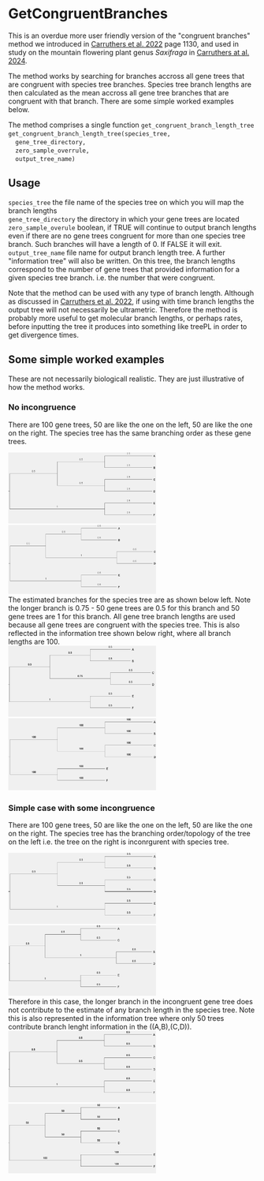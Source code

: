 # GetCongruentBranches
This is an overdue more user friendly version of the "congruent branches" method we introduced in [Carruthers et al. 2022](https://watermark.silverchair.com/syac012.pdf?token=AQECAHi208BE49Ooan9kkhW_Ercy7Dm3ZL_9Cf3qfKAc485ysgAAA1QwggNQBgkqhkiG9w0BBwagggNBMIIDPQIBADCCAzYGCSqGSIb3DQEHATAeBglghkgBZQMEAS4wEQQMLVRBxN_T1E4Rpid1AgEQgIIDB6mA6fJRWo2boKy27GOH_kNs6y5UIkAlQIlwMRMjtcP6Bg320GQYU-bj1nnyg46G77lmD-ivBGZBtzvMKkZ72Z0Iq8Z1VqaBZDsvbn1FCmcdvcCmhBNNL5XW5EZCLvCCvZUR6RZ4tBDbx73Fc1KxsbPo6_3l-Hep1g4UjSf0rF8zic2_DnwIQpMvaxnc0wBdV83OCZ1x9y5hwlg7HOAN2QwyhTQGAWrRLN-OjthkfT45GYa9TwkZ15cYVrpXsyYzFlmwlnCRrd9cEzTE5nH8Xau7nYjjOPwyId4dKtRJoi5s300OCuxl-tq6bS9L-4uFEriI7c6QYUV-868oLpVD85LKsEmry_ufAkJl-KziD26xskpkTRdHtESQwzCUxzfE-XXMFKdgCLqwg-M76raYsp_fwGby4fogmd_DF2N1DKd1-kWzIcm20iBeZH6XK6PuN0dUOEIZu5p6qhprKlnxoX6evypqNTiaQ_0kHjUoCR05jHv9MIa_R9_TlyLC48VJ50GueW3aSRykhHRnR-X-QyxVKAdu7ydH_JdETnNhKJnQZoFpkjBkFnX8GyzSSUi6vcjlFq9acXaXSWSNDcnqeg2wWQQMBlrSD_85Xps7igom-LQPLxQOBkFZjELbyaYXqJXjPYl-O9DfE17t_c8Z3MkmOIi10TrQAQ7c6qkvtIUGXuwKhiQypzXiH1I4JLqvXxQC0RM6AcdsUmocBfsR1kYTSaL74Kp2bGNT6qRem8p8lfv_teuIRQv-LSyWY-Yi_PtZ1T11zaaELh51pYvB8EcFspkJb_1niZhGnv04NqiOiu-Dc4Es632zXg_pwjdYWn_HhHfZq21I2acsbHOCl3XEXXACoOuBM7zZ3WlKorFMygyp_U__Yjm0cnguCaslB0EvnTHVB6DjiC_ujG_-9d4QfOPOfpyU2xsbc0YKNPo6l3lnljW10HaWCtETnUeQWJBOGDxaaOzoxrG0P3e64Y94MAusRzGAOzI6mBzEAS4hXN8-_zn11ZGxiwPzXWRl72rDUQQQP1Y) page 1130, and used in study on the mountain flowering plant genus *Saxifraga* in [Carruthers at al. 2024](https://www.nature.com/articles/s41467-024-45289-w).

The method works by searching for branches accross all gene trees that are congruent with species tree branches. Species tree branch lengths are then calculated as the mean accross all gene tree branches that are congruent with that branch. There are some simple worked examples below.

The method comprises a single function `get_congruent_branch_length_tree`   
`get_congruent_branch_length_tree(species_tree,`  
`  gene_tree_directory,`  
`  zero_sample_overrule,`  
`  output_tree_name)`    
## Usage 
`species_tree` the file name of the species tree on which you will map the branch lengths  
`gene_tree_directory` the directory in which your gene trees are located  
`zero_sample_overule` boolean, if TRUE will continue to output branch lengths even if there are no gene trees congruent for more than one species tree branch. Such branches will have a length of 0. If FALSE it will exit.  
`output_tree_name` file name for output branch length tree. A further "information tree" will also be written. On this tree, the branch lengths correspond to the number of gene trees that provided information for a given species tree branch. i.e. the number that were congruent.  

Note that the method can be used with any type of branch length. Although as discussed in [Carruthers et al. 2022](https://watermark.silverchair.com/syac012.pdf?token=AQECAHi208BE49Ooan9kkhW_Ercy7Dm3ZL_9Cf3qfKAc485ysgAAA1QwggNQBgkqhkiG9w0BBwagggNBMIIDPQIBADCCAzYGCSqGSIb3DQEHATAeBglghkgBZQMEAS4wEQQMLVRBxN_T1E4Rpid1AgEQgIIDB6mA6fJRWo2boKy27GOH_kNs6y5UIkAlQIlwMRMjtcP6Bg320GQYU-bj1nnyg46G77lmD-ivBGZBtzvMKkZ72Z0Iq8Z1VqaBZDsvbn1FCmcdvcCmhBNNL5XW5EZCLvCCvZUR6RZ4tBDbx73Fc1KxsbPo6_3l-Hep1g4UjSf0rF8zic2_DnwIQpMvaxnc0wBdV83OCZ1x9y5hwlg7HOAN2QwyhTQGAWrRLN-OjthkfT45GYa9TwkZ15cYVrpXsyYzFlmwlnCRrd9cEzTE5nH8Xau7nYjjOPwyId4dKtRJoi5s300OCuxl-tq6bS9L-4uFEriI7c6QYUV-868oLpVD85LKsEmry_ufAkJl-KziD26xskpkTRdHtESQwzCUxzfE-XXMFKdgCLqwg-M76raYsp_fwGby4fogmd_DF2N1DKd1-kWzIcm20iBeZH6XK6PuN0dUOEIZu5p6qhprKlnxoX6evypqNTiaQ_0kHjUoCR05jHv9MIa_R9_TlyLC48VJ50GueW3aSRykhHRnR-X-QyxVKAdu7ydH_JdETnNhKJnQZoFpkjBkFnX8GyzSSUi6vcjlFq9acXaXSWSNDcnqeg2wWQQMBlrSD_85Xps7igom-LQPLxQOBkFZjELbyaYXqJXjPYl-O9DfE17t_c8Z3MkmOIi10TrQAQ7c6qkvtIUGXuwKhiQypzXiH1I4JLqvXxQC0RM6AcdsUmocBfsR1kYTSaL74Kp2bGNT6qRem8p8lfv_teuIRQv-LSyWY-Yi_PtZ1T11zaaELh51pYvB8EcFspkJb_1niZhGnv04NqiOiu-Dc4Es632zXg_pwjdYWn_HhHfZq21I2acsbHOCl3XEXXACoOuBM7zZ3WlKorFMygyp_U__Yjm0cnguCaslB0EvnTHVB6DjiC_ujG_-9d4QfOPOfpyU2xsbc0YKNPo6l3lnljW10HaWCtETnUeQWJBOGDxaaOzoxrG0P3e64Y94MAusRzGAOzI6mBzEAS4hXN8-_zn11ZGxiwPzXWRl72rDUQQQP1Y), if using with time branch lengths the output tree will not necessarily be ultrametric. Therefore the method is probably more useful to get molecular branch lengths, or perhaps rates, before inputting the tree it produces into something like treePL in order to get divergence times. 

## Some simple worked examples
These are not necessarily biologicall realistic. They are just illustrative of how the method works.
### No incongruence
There are 100 gene trees, 50 are like the one on the left, 50 are like the one on the right. The species tree has the same branching order as these gene trees.
<div align="left">
  <img src="images/Congruent_1.png" width="300"/>
  <img src="images/Congruent_1b.png" width="300"/>
</div>
The estimated branches for the species tree are as shown below left. Note the longer branch is 0.75 - 50 gene trees are 0.5 for this branch and 50 gene trees are 1 for this branch. All gene tree branch lengths are used because all gene trees are congruent with the species tree. This is also reflected in the information tree shown below right, where all branch lengths are 100. 
<div align="left">
  <img src="images/Result_1_branch_lengths.png" width="300"/>
  <img src="images/Result_1_information.png" width="300"/>
</div>

### Simple case with some incongruence
There are 100 gene trees, 50 are like the one on the left, 50 are like the one on the right. The species tree has the branching order/topology of the tree on the left i.e. the tree on the right is inconrgurent with species tree.
<div align="left">
  <img src="images/Congruent_2.png" width="300"/>
  <img src="images/Congruent_2b.png" width="300"/>
</div>
Therefore in this case, the longer branch in the incongruent gene tree does not contribute to the estimate of any branch length in the species tree. Note this is also represented in the information tree where only 50 trees contribute branch lenght information in the ((A,B),(C,D)).
<div align="left">
  <img src="images/Result_2_branch_lengths.png" width="300"/>
  <img src="images/Result_2_information_tree.png" width="300"/>
</div>




